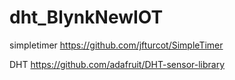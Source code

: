 # dht_BlynkNewIOT



simpletimer   https://github.com/jfturcot/SimpleTimer

DHT           https://github.com/adafruit/DHT-sensor-library
